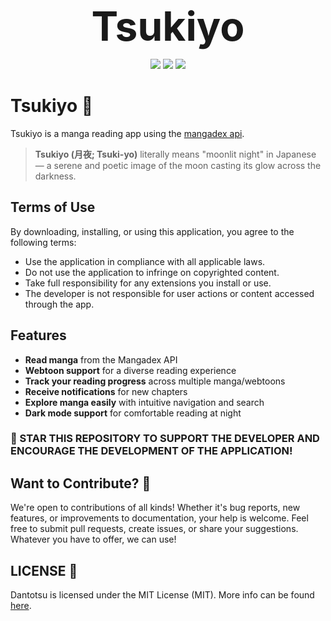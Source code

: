 
<p align="center">
  <span style="font-size: 64px; font-weight: bold;">Tsukiyo</span>
</p>
<p align="center">
  <a href="https://github.com/hxpe-dev/Tsukiyo/releases"><img src="https://img.shields.io/github/downloads/hxpe-dev/Tsukiyo/total?color=%233DDC84&logo=android&logoColor=%23fff&style=for-the-badge"></a>
  <a href="https://github.com/hxpe-dev/Tsukiyo/releases"><img src="https://img.shields.io/github/v/release/hxpe-dev/Tsukiyo?style=for-the-badge&logo=github"></a>
  <a href="https://github.com/hxpe-dev/Tsukiyo/commits"><img src="https://img.shields.io/github/last-commit/hxpe-dev/Tsukiyo?style=for-the-badge&logo=github"></a>
</p>

# **Tsukiyo 🌟**

Tsukiyo is a manga reading app using the [mangadex api](https://api.mangadex.org/).

> **Tsukiyo (月夜; Tsuki-yo)** literally means "moonlit night" in Japanese — a serene and poetic image of the moon casting its glow across the darkness.

## Terms of Use
By downloading, installing, or using this application, you agree to the following terms:
- Use the application in compliance with all applicable laws.
- Do not use the application to infringe on copyrighted content.
- Take full responsibility for any extensions you install or use.
- The developer is not responsible for user actions or content accessed through the app.

## Features
- **Read manga** from the Mangadex API
- **Webtoon support** for a diverse reading experience
- **Track your reading progress** across multiple manga/webtoons
- **Receive notifications** for new chapters
- **Explore manga easily** with intuitive navigation and search
- **Dark mode support** for comfortable reading at night

### 🚀 STAR THIS REPOSITORY TO SUPPORT THE DEVELOPER AND ENCOURAGE THE DEVELOPMENT OF THE APPLICATION!

## Want to Contribute? 🤝
We're open to contributions of all kinds! Whether it's bug reports, new features, or improvements to documentation, your help is welcome. 
Feel free to submit pull requests, create issues, or share your suggestions. Whatever you have to offer, we can use!

## LICENSE 📜
Dantotsu is licensed under the MIT License (MIT). More info can be found [here](LICENSE.md).